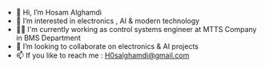 - 👋 Hi, I’m Hosam Alghamdi
- 👀 I’m interested in electronics , AI & modern technology 
- 👨‍💻 I'm currently working as control systems engineer at MTTS Company in BMS Department 
- 🤝 I’m looking to collaborate on electronics & AI projects 
- 📫 If you like to reach me : H0salghamdi@gmail.com

<!---
HS-96/HS-96 is a ✨ special ✨ repository because its `README.md` (this file) appears on your GitHub profile.
You can click the Preview link to take a look at your changes.
--->
